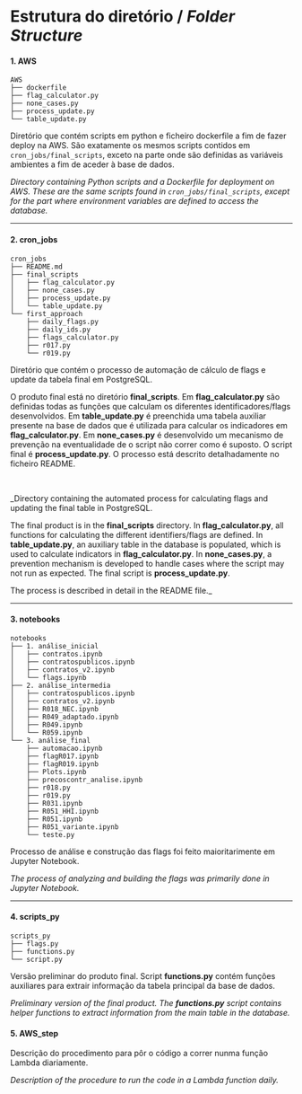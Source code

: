 # Estrutura do diretório / *Folder Structure*


#### 1. **AWS**
```
AWS
├── dockerfile
├── flag_calculator.py
├── none_cases.py
├── process_update.py
└── table_update.py
```
Diretório que contém scripts em python e ficheiro dockerfile a fim de fazer deploy na AWS. São exatamente os mesmos scripts contidos em `cron_jobs/final_scripts`, exceto na parte onde são definidas as variáveis ambientes a fim de aceder à base de dados. 

*Directory containing Python scripts and a Dockerfile for deployment on AWS. These are the same scripts found in `cron_jobs/final_scripts`, except for the part where environment variables are defined to access the database.*

***

#### 2. cron_jobs

```
cron_jobs
├── README.md
├── final_scripts
│   ├── flag_calculator.py
│   ├── none_cases.py
│   ├── process_update.py
│   └── table_update.py
└── first_approach
    ├── daily_flags.py
    ├── daily_ids.py
    ├── flags_calculator.py
    ├── r017.py
    └── r019.py
```
Diretório que contém o processo de automação de cálculo de flags e update da tabela final em PostgreSQL.

O produto final está no diretório **final_scripts**. Em **flag_calculator.py** são definidas todas as funções que calculam os diferentes identificadores/flags desenvolvidos. Em **table_update.py** é preenchida uma tabela auxiliar presente na base de dados que é utilizada para calcular os indicadores em **flag_calculator.py**. Em **none_cases.py** é desenvolvido um mecanismo de prevenção na eventualidade de o script não correr como é suposto. O script final é **process_update.py**. 
O processo está descrito detalhadamente no ficheiro README. 


<br>

_Directory containing the automated process for calculating flags and updating the final table in PostgreSQL.

The final product is in the **final_scripts** directory. In **flag_calculator.py**, all functions for calculating the different identifiers/flags are defined. In **table_update.py**, an auxiliary table in the database is populated, which is used to calculate indicators in **flag_calculator.py**. In **none_cases.py**, a prevention mechanism is developed to handle cases where the script may not run as expected. The final script is **process_update.py**.

The process is described in detail in the README file._

***

#### 3. notebooks

```
notebooks
├── 1. análise_inicial
│   ├── contratos.ipynb
│   ├── contratospublicos.ipynb
│   ├── contratos_v2.ipynb
│   └── flags.ipynb
├── 2. análise_intermedia
│   ├── contratospublicos.ipynb
│   ├── contratos_v2.ipynb
│   ├── R018_NEC.ipynb
│   ├── R049_adaptado.ipynb
│   ├── R049.ipynb
│   └── R059.ipynb
└── 3. análise_final
    ├── automacao.ipynb
    ├── flagR017.ipynb
    ├── flagR019.ipynb
    ├── Plots.ipynb
    ├── precoscontr_analise.ipynb
    ├── r018.py
    ├── r019.py
    ├── R031.ipynb
    ├── R051_HHI.ipynb
    ├── R051.ipynb
    ├── R051_variante.ipynb
    └── teste.py
```
Processo de análise e construção das flags foi feito maioritarimente em Jupyter Notebook. 

*The process of analyzing and building the flags was primarily done in Jupyter Notebook.*

***

#### 4. scripts_py

```
scripts_py
├── flags.py
├── functions.py
└── script.py
```

Versão preliminar do produto final. Script **functions.py** contém funções auxiliares para extrair informação da tabela principal da base de dados. 

*Preliminary version of the final product. The **functions.py** script contains helper functions to extract information from the main table in the database.*


#### 5. AWS_step

Descrição do procedimento para pôr o código a correr nunma função Lambda diariamente. 

*Description of the procedure to run the code in a Lambda function daily.*
